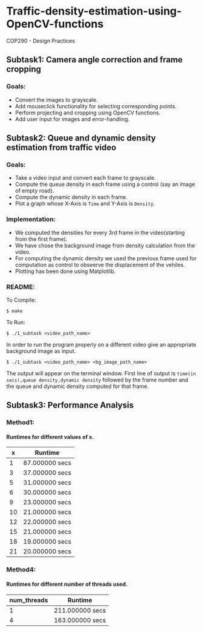 # Traffic-density-estimation-using-OpenCV-functions
COP290 - Design Practices

## Subtask1: Camera angle correction and frame cropping
### Goals:
- Convert the images to grayscale.
- Add mouseclick functionality for selecting corresponding points.
- Perform projecting and cropping using OpenCV functions.
- Add user input for images and error-handling.

## Subtask2: Queue and dynamic density estimation from traffic video
### Goals:
- Take a video input and convert each frame to grayscale.
- Compute the queue density in each frame using a control (say an image of empty road).
- Compute the dynamic density in each frame.
- Plot a graph whose X-Axis is ```Time``` and Y-Axis is ```Density```.

### Implementation:
- We computed the densities for every 3rd frame in the video(starting from the first frame).
- We have chose the background image from density calculation from the video.
- For computing the dynamic density we used the previous frame used for computation as control to obseerve the displacement of the vehiles.
- Plotting has been done using Matplotlib.
### README:
To Compile:
```
$ make
```
To Run:
```
$ ./1_subtask <video_path_name>
```
In order to run the program properly on a different video give an appropriate background image as input.
```
$ ./1_subtask <video_path_name> <bg_image_path_name>
```
The output will appear on the terminal window. First line of output is ```time(in secs),queue density,dynamic density``` followed by the frame number and the queue and dynamic density computed for that frame.

## Subtask3: Performance Analysis
### Method1:
#### Runtimes for different values of x.
| x | Runtime |
|---|---------|
| 1 | 87.000000 secs |
| 3 | 37.000000 secs |
| 5 | 31.000000 secs |
| 6 | 30.000000 secs |
| 9 | 23.000000 secs |
| 10 | 21.000000 secs | 
| 12 | 22.000000 secs |
| 15 | 21.000000 secs |
| 18 | 19.000000 secs |
| 21 | 20.000000 secs |

### Method4:
#### Runtimes for different number of threads used.
| num_threads | Runtime |
|-------------|---------|
| 1 | 211.000000 secs |
| 4 | 163.000000 secs |
